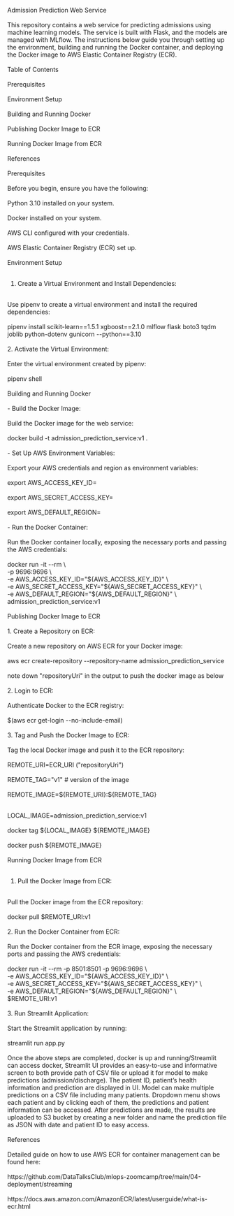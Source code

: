Admission Prediction Web Service<br/>
<br/>
This repository contains a web service for predicting admissions using machine learning models. The service is built with Flask, and the models are managed with MLflow. The instructions below guide you through setting up the environment, building and running the Docker container, and deploying the Docker image to AWS Elastic Container Registry (ECR).<br/>
<br/>
Table of Contents<br/>
<br/>
Prerequisites<br/>
<br/>
Environment Setup<br/>
<br/>
Building and Running Docker<br/>
<br/>
Publishing Docker Image to ECR<br/>
<br/>
Running Docker Image from ECR<br/>
<br/>
References<br/>
<br/>
Prerequisites<br/>
<br/>
Before you begin, ensure you have the following:<br/>
<br/>
Python 3.10 installed on your system.<br/>
<br/>
Docker installed on your system.<br/>
<br/>
AWS CLI configured with your credentials.<br/>
<br/>
AWS Elastic Container Registry (ECR) set up.<br/>
<br/>
Environment Setup<br/>
<br/>
1.	Create a Virtual Environment and Install Dependencies:<br/>
<br/>
Use pipenv to create a virtual environment and install the required dependencies:<br/>
<br/>
pipenv install scikit-learn==1.5.1 xgboost==2.1.0 mlflow flask boto3 tqdm joblib python-dotenv gunicorn --python==3.10<br/>
<br/>
2.	Activate the Virtual Environment:<br/>
<br/>
Enter the virtual environment created by pipenv:<br/>
<br/>
pipenv shell<br/>
<br/>
Building and Running Docker<br/>
<br/>
- Build the Docker Image:<br/>
<br/>
Build the Docker image for the web service:<br/>
<br/>
docker build -t admission_prediction_service:v1 .<br/>
<br/>
- Set Up AWS Environment Variables:<br/>
<br/>
Export your AWS credentials and region as environment variables:<br/>
<br/>
export AWS_ACCESS_KEY_ID=<your_aws_access_key_id><br/>
<br/>
export AWS_SECRET_ACCESS_KEY=<your_aws_secret_access_key><br/>
<br/>
export AWS_DEFAULT_REGION=<your_aws_region><br/>
<br/>
- Run the Docker Container:<br/>
<br/>
Run the Docker container locally, exposing the necessary ports and passing the AWS credentials:<br/>
<br/>
docker run -it --rm \<br/>
    -p 9696:9696 \<br/>
    -e AWS_ACCESS_KEY_ID="${AWS_ACCESS_KEY_ID}" \<br/>
    -e AWS_SECRET_ACCESS_KEY="${AWS_SECRET_ACCESS_KEY}" \<br/>
    -e AWS_DEFAULT_REGION="${AWS_DEFAULT_REGION}" \<br/>
    admission_prediction_service:v1<br/>
<br/>
Publishing Docker Image to ECR<br/>
<br/>
1.	Create a Repository on ECR:<br/>
<br/>
Create a new repository on AWS ECR for your Docker image:<br/>
<br/>
aws ecr create-repository --repository-name admission_prediction_service<br/>
<br/>
note down "repositoryUri" in the output to push the docker image as below<br/>
<br/>
2.	Login to ECR:<br/>
<br/>
Authenticate Docker to the ECR registry:<br/>
<br/>
$(aws ecr get-login --no-include-email)<br/>
<br/>
3.	Tag and Push the Docker Image to ECR:<br/>
<br/>
Tag the local Docker image and push it to the ECR repository:<br/>
<br/>
REMOTE_URI=ECR_URI ("repositoryUri")<br/>
<br/>
REMOTE_TAG="v1"  # version of the image<br/>
<br/>
REMOTE_IMAGE=${REMOTE_URI}:${REMOTE_TAG}<br/>
<br/>

LOCAL_IMAGE=admission_prediction_service:v1<br/>
<br/>
docker tag ${LOCAL_IMAGE} ${REMOTE_IMAGE}<br/>
<br/>
docker push ${REMOTE_IMAGE}<br/>
<br/>
Running Docker Image from ECR<br/>
<br/>
1.	Pull the Docker Image from ECR:<br/>
<br/>
Pull the Docker image from the ECR repository:<br/>
<br/>
docker pull $REMOTE_URI:v1<br/>
<br/>
2.	Run the Docker Container from ECR:<br/>
<br/>
Run the Docker container from the ECR image, exposing the necessary ports and passing the AWS credentials:<br/>
<br/>
docker run -it --rm -p 8501:8501 -p 9696:9696 \<br/>
   -e AWS_ACCESS_KEY_ID="${AWS_ACCESS_KEY_ID}" \<br/>
   -e AWS_SECRET_ACCESS_KEY="${AWS_SECRET_ACCESS_KEY}" \<br/>
   -e AWS_DEFAULT_REGION="${AWS_DEFAULT_REGION}" \<br/>
   $REMOTE_URI:v1<br/>
<br/>
3.	Run Streamlit Application:<br/>
<br/>
Start the Streamlit application by running:<br/>
<br/>
streamlit run app.py<br/>
<br/>
Once the above steps are completed, docker is up and running/Streamlit can access docker, Streamlit UI provides an easy-to-use and informative screen to both provide path of CSV file or upload it for model to make predictions (admission/discharge). The patient ID, patient’s health information and prediction are displayed in UI. Model can make multiple predictions on a CSV file including many patients. Dropdown menu shows each patient and by clicking each of them, the predictions and patient information can be accessed. After predictions are made, the results are uploaded to S3 bucket by creating a new folder and name the prediction file as JSON with date and patient ID to easy access.<br/>
<br/>
References<br/>
<br/>
Detailed guide on how to use AWS ECR for container management can be found here: <br/>
<br/>
https://github.com/DataTalksClub/mlops-zoomcamp/tree/main/04-deployment/streaming<br/>
<br/>
https://docs.aws.amazon.com/AmazonECR/latest/userguide/what-is-ecr.html<br/>
<br/>


